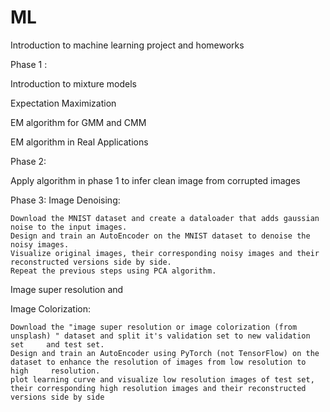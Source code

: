 # ML
Introduction to machine learning project and homeworks

Phase 1 :

  Introduction to mixture models
  
  Expectation Maximization
  
  EM algorithm for GMM and CMM
  
  EM algorithm in Real Applications

Phase 2:

  Apply algorithm in phase 1 to infer clean image from corrupted images   

Phase 3:
  Image Denoising:
  
    Download the MNIST dataset and create a dataloader that adds gaussian          noise to the input images.
    Design and train an AutoEncoder on the MNIST dataset to denoise the         noisy images.
    Visualize original images, their corresponding noisy images and their          reconstructed versions side by side.
    Repeat the previous steps using PCA algorithm.
    
  Image super resolution and 
  
  Image Colorization:
  
    Download the "image super resolution or image colorization (from            unsplash) " dataset and split it's validation set to new validation set     and test set.
    Design and train an AutoEncoder using PyTorch (not TensorFlow) on the       dataset to enhance the resolution of images from low resolution to high     resolution.
    plot learning curve and visualize low resolution images of test set,        their corresponding high resolution images and their reconstructed          versions side by side
